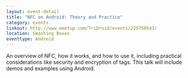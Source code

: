 ```yaml
---
layout: event-detail
title: "NFC on Android: Theory and Practice"
category: events
linkout: http://www.meetup.com/TriDroid/events/225750543/
location: Smashing Boxes
eventtype: Android
---
```


An overview of NFC, how it works, and how to use it, including practical considerations like security and encryption of tags. This talk will include demos and examples using Android.
